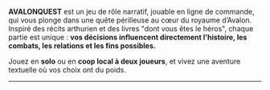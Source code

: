 **AVALONQUEST** est un jeu de rôle narratif, jouable en ligne de commande, qui vous plonge dans une quête périlleuse au cœur du royaume d’Avalon. Inspiré des récits arthurien et des livres "dont vous êtes le héros", chaque partie est unique : 
**vos décisions influencent directement l’histoire, les combats, les relations et les fins possibles.**

Jouez en **solo** ou en **coop local à deux joueurs**, et vivez une aventure textuelle où vos choix ont du poids.

---
